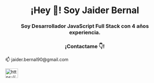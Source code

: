 <h1 align="center">¡Hey 👋! Soy Jaider Bernal</h1>
<h3 align="center">Soy Desarrollador JavaScript Full Stack con 4 años experiencia.</h3>

<h3 align="center">¡Contactame 👇!</h3>
<p align="conter">📫 jaider.bernal90@gmail.com</p>
<p align="left">
  <a href="https://www.linkedin.com/in/jaider-bernal" target="blank"><img align="center" src="https://raw.githubusercontent.com/rahuldkjain/github-profile-readme-generator/master/src/images/icons/Social/linked-in-alt.svg" alt="https://www.linkedin.com/in/jjaider-alejandro-bernal-camacho-48204719a" height="30" width="40" /></a>
</p>
